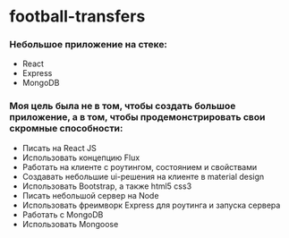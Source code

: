 # football-transfers

### Небольшое приложение на стеке:
- React
- Express
- MongoDB

### Моя цель была не в том, чтобы создать большое приложение, а в том, чтобы продемонстрировать свои скромные способности:
- Писать на React JS
- Использовать концепцию Flux
- Работать на клиенте с роутингом, состоянием и свойствами
- Создавать небольшие ui-решения на клиенте в material design
- Использовать Bootstrap, а также html5 css3
- Писать небольшой сервер на Node
- Использовать фреимворк Express для роутинга и запуска сервера
- Работать c MongoDB
- Использовать Mongoose
